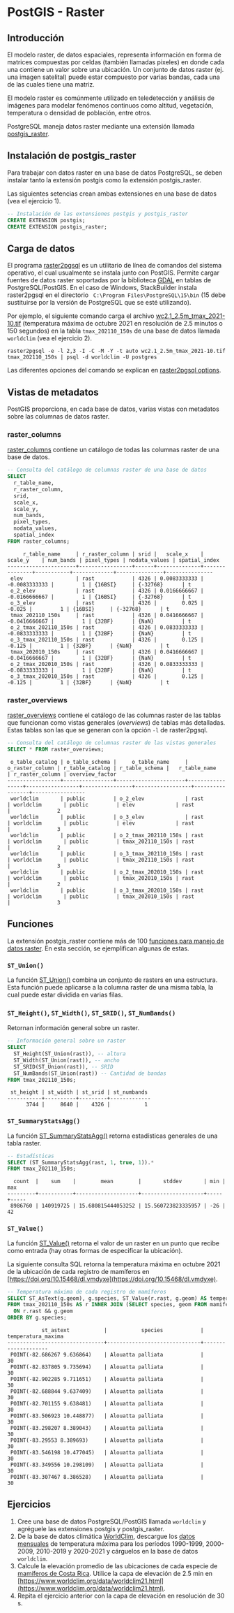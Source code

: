 # PostGIS - Raster

## Introducción
El modelo raster, de datos espaciales, representa información en forma de matrices compuestas por celdas (también llamadas pixeles) en donde cada una contiene un valor sobre una ubicación. Un conjunto de datos raster (ej. una imagen satelital) puede estar compuesto por varias bandas, cada una de las cuales tiene una matriz.

El modelo raster es comúnmente utilizado en teledetección y análisis de imágenes para modelar fenómenos continuos como altitud, vegetación, temperatura o densidad de población, entre otros.

PostgreSQL maneja datos raster mediante una extensión llamada [postgis_raster](https://postgis.net/docs/RT_reference.html).

## Instalación de postgis_raster
Para trabajar con datos raster en una base de datos PostgreSQL, se deben instalar tanto la extensión postgis como la extensión postgis_raster.

Las siguientes setencias crean ambas extensiones en una base de datos (vea el ejercicio 1).

```sql
-- Instalación de las extensiones postgis y postgis_raster
CREATE EXTENSION postgis;
CREATE EXTENSION postgis_raster;
```

## Carga de datos
El programa [raster2pgsql](https://postgis.net/docs/using_raster_dataman.html#RT_Raster_Loader) es un utilitario de línea de comandos del sistema operativo, el cual usualmente se instala junto con PostGIS. Permite cargar fuentes de datos raster soportadas por la biblioteca [GDAL](https://gdal.org/) en tablas de PostgreSQL/PostGIS. En el caso de Windows, StackBuilder instala raster2pgsql en el directorio ` C:\Program Files\PostgreSQL\15\bin` (15 debe sustituirse por la versión de PostgreSQL que se esté utilizando).

Por ejemplo, el siguiente comando carga el archivo [wc2.1_2.5m_tmax_2021-10.tif](https://geodata.ucdavis.edu/climate/worldclim/2_1/hist/cts4.06/2.5m/wc2.1_cruts4.06_2.5m_tmax_2020-2021.zip) (temperatura máxima de octubre 2021 en resolución de 2.5 minutos o 150 segundos) en la tabla `tmax_202110_150s` de una base de datos llamada `worldclim` (vea el ejercicio 2).

```
raster2pgsql -e -l 2,3 -I -C -M -Y -t auto wc2.1_2.5m_tmax_2021-10.tif tmax_202110_150s | psql -d worldclim -U postgres
```

Las diferentes opciones del comando se explican en [raster2pgsql options](https://postgis.net/docs/using_raster_dataman.html#idm25305).

## Vistas de metadatos
PostGIS proporciona, en cada base de datos, varias vistas con metadatos sobre las columnas de datos raster.

### raster_columns
[raster_columns](https://postgis.net/docs/using_raster_dataman.html#RT_Raster_Columns) contiene un catálogo de todas las columnas raster de una base de datos.

```sql
-- Consulta del catálogo de columnas raster de una base de datos
SELECT 
  r_table_name, 
  r_raster_column, 
  srid, 
  scale_x, 
  scale_y, 
  num_bands,
  pixel_types,
  nodata_values,
  spatial_index
FROM raster_columns;
```

```
     r_table_name     | r_raster_column | srid |   scale_x    |    scale_y    | num_bands | pixel_types | nodata_values | spatial_index
----------------------+-----------------+------+--------------+---------------+-----------+-------------+---------------+---------------
 elev                 | rast            | 4326 | 0.0083333333 | -0.0083333333 |         1 | {16BSI}     | {-32768}      | t
 o_2_elev             | rast            | 4326 | 0.0166666667 | -0.0166666667 |         1 | {16BSI}     | {-32768}      | t
 o_3_elev             | rast            | 4326 |        0.025 |        -0.025 |         1 | {16BSI}     | {-32768}      | t
 tmax_202110_150s     | rast            | 4326 | 0.0416666667 | -0.0416666667 |         1 | {32BF}      | {NaN}         | t
 o_2_tmax_202110_150s | rast            | 4326 | 0.0833333333 | -0.0833333333 |         1 | {32BF}      | {NaN}         | t
 o_3_tmax_202110_150s | rast            | 4326 |        0.125 |        -0.125 |         1 | {32BF}      | {NaN}         | t
 tmax_202010_150s     | rast            | 4326 | 0.0416666667 | -0.0416666667 |         1 | {32BF}      | {NaN}         | t
 o_2_tmax_202010_150s | rast            | 4326 | 0.0833333333 | -0.0833333333 |         1 | {32BF}      | {NaN}         | t
 o_3_tmax_202010_150s | rast            | 4326 |        0.125 |        -0.125 |         1 | {32BF}      | {NaN}         | t
```

### raster_overviews
[raster_overviews](https://postgis.net/docs/using_raster_dataman.html#RT_Raster_Overviews) contiene el catálogo de las columnas raster de las tablas que funcionan como vistas generales (*overviews*) de tablas más detalladas. Estas tablas son las que se generan con la opción `-l` de raster2pgsql.

```sql
-- Consulta del catálogo de columnas raster de las vistas generales
SELECT * FROM raster_overviews;
```

```
 o_table_catalog | o_table_schema |     o_table_name     | o_raster_column | r_table_catalog | r_table_schema |   r_table_name   | r_raster_column | overview_factor
-----------------+----------------+----------------------+-----------------+-----------------+----------------+------------------+-----------------+-----------------
 worldclim       | public         | o_2_elev             | rast            | worldclim       | public         | elev             | rast            |               2
 worldclim       | public         | o_3_elev             | rast            | worldclim       | public         | elev             | rast            |               3
 worldclim       | public         | o_2_tmax_202110_150s | rast            | worldclim       | public         | tmax_202110_150s | rast            |               2
 worldclim       | public         | o_3_tmax_202110_150s | rast            | worldclim       | public         | tmax_202110_150s | rast            |               3
 worldclim       | public         | o_2_tmax_202010_150s | rast            | worldclim       | public         | tmax_202010_150s | rast            |               2
 worldclim       | public         | o_3_tmax_202010_150s | rast            | worldclim       | public         | tmax_202010_150s | rast            |               3
```

## Funciones
La extensión postgis_raster contiene más de 100 [funciones para manejo de datos raster](https://postgis.net/docs/RT_reference.html). En esta sección, se ejemplifican algunas de estas.

### `ST_Union()`
La función [ST_Union()](https://postgis.net/docs/RT_ST_Union.html) combina un conjunto de rasters en una estructura. Esta función puede aplicarse a la columna raster de una misma tabla, la cual puede estar dividida en varias filas.

### `ST_Height()`, `ST_Width()`, `ST_SRID()`, `ST_NumBands()`
Retornan información general sobre un raster.

```sql
-- Información general sobre un raster
SELECT
  ST_Height(ST_Union(rast)), -- altura
  ST_Width(ST_Union(rast)), -- ancho
  ST_SRID(ST_Union(rast)), -- SRID
  ST_NumBands(ST_Union(rast)) -- Cantidad de bandas
FROM tmax_202110_150s;
```

```
 st_height | st_width | st_srid | st_numbands
-----------+----------+---------+-------------
      3744 |     8640 |    4326 |           1
```

### `ST_SummaryStatsAgg()`
La función [ST_SummaryStatsAgg()](https://postgis.net/docs/RT_ST_SummaryStatsAgg.html) retorna estadísticas generales de una tabla raster.

```sql
-- Estadísticas
SELECT (ST_SummaryStatsAgg(rast, 1, true, 1)).*
FROM tmax_202110_150s;
```

```
  count  |    sum    |        mean        |       stddev       | min | max
---------+-----------+--------------------+--------------------+-----+-----
 8986760 | 140919725 | 15.680815444053252 | 15.560723823335957 | -26 |  42
```

### `ST_Value()`
La función [ST_Value()](https://postgis.net/docs/RT_ST_Value.html) retorna el valor de un raster en un punto que recibe como entrada (hay otras formas de especificar la ubicación).

La siguiente consulta SQL retorna la temperatura máxima en octubre 2021 de la ubicación de cada registro de mamíferos en [https://doi.org/10.15468/dl.vmdyxe](https://doi.org/10.15468/dl.vmdyxe).

```sql
-- Temperatura máxima de cada registro de mamíferos
SELECT ST_AsText(g.geom), g.species, ST_Value(r.rast, g.geom) AS temperatura_maxima
FROM tmax_202110_150s AS r INNER JOIN (SELECT species, geom FROM mamiferos) AS g
  ON r.rast && g.geom
ORDER BY g.species;
```

```
           st_astext           |           species            | temperatura_maxima
-------------------------------+------------------------------+--------------------
 POINT(-82.686267 9.636864)    | Alouatta palliata            |                 30
 POINT(-82.837805 9.735694)    | Alouatta palliata            |                 30
 POINT(-82.902285 9.711651)    | Alouatta palliata            |                 30
 POINT(-82.688844 9.637409)    | Alouatta palliata            |                 30
 POINT(-82.701155 9.638481)    | Alouatta palliata            |                 30
 POINT(-83.506923 10.448877)   | Alouatta palliata            |                 30
 POINT(-83.298207 8.389043)    | Alouatta palliata            |                 30
 POINT(-83.29553 8.389693)     | Alouatta palliata            |                 30
 POINT(-83.546198 10.477045)   | Alouatta palliata            |                 30
 POINT(-83.349556 10.298109)   | Alouatta palliata            |                 30
 POINT(-83.307467 8.386528)    | Alouatta palliata            |                 30
```

## Ejercicios
1. Cree una base de datos PostgreSQL/PostGIS llamada `worldclim` y agréguele las extensiones postgis y postgis_raster.
2. De la base de datos climática [WorldClim](https://www.worldclim.org/), descargue los [datos mensuales](https://www.worldclim.org/data/monthlywth.html) de temperatura máxima para los períodos 1990-1999, 2000-2009, 2010-2019 y 2020-2021 y cárguelos en la base de datos `worldclim`.
3. Calcule la elevación promedio de las ubicaciones de cada especie de [mamíferos de Costa Rica](https://doi.org/10.15468/dl.vmdyxe). Utilice la capa de elevación de 2.5 min en [https://www.worldclim.org/data/worldclim21.html](https://www.worldclim.org/data/worldclim21.html).
4. Repita el ejercicio anterior con la capa de elevación en resolución de 30 s.
